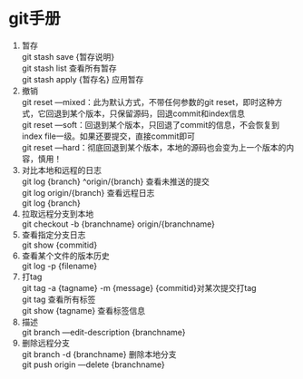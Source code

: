 # git手册

1. 暂存   
    git stash save {暂存说明}   
    git stash list 查看所有暂存    
    git stash apply {暂存名}    应用暂存    
2. 撤销   
    git reset —mixed：此为默认方式，不带任何参数的git reset，即时这种方式，它回退到某个版本，只保留源码，回退commit和index信息   
    git reset —soft：回退到某个版本，只回退了commit的信息，不会恢复到index file一级。如果还要提交，直接commit即可   
    git reset  —hard：彻底回退到某个版本，本地的源码也会变为上一个版本的内容，慎用！   
3. 对比本地和远程的日志   
    git log {branch} ^origin/{branch}        查看未推送的提交   
    git log origin/{branch}                  查看远程日志   
    git log {branch}                                      
4. 拉取远程分支到本地   
    git checkout -b {branchname} origin/{branchname}
5. 查看指定分支日志   
    git  show {commitid}    
6. 查看某个文件的版本历史   
    git log -p {filename}
7. 打tag   
    git tag -a {tagname} -m {message} {commitid}对某次提交打tag    
    git tag                                     查看所有标签   
    git show {tagname}                          查看标签信息   
8. 描述   
    git branch —edit-description {branchname}
9. 删除远程分支   
    git branch -d {branchname} 删除本地分支   
    git push origin —delete {branchname}
